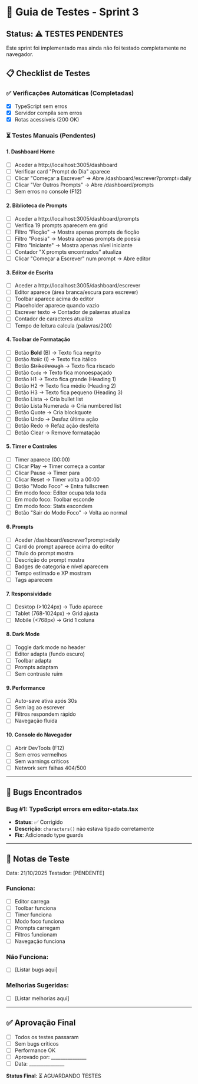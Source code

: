 # 🧪 Guia de Testes - Sprint 3

## Status: ⚠️ **TESTES PENDENTES**

Este sprint foi implementado mas ainda não foi testado completamente no navegador.

## 📋 Checklist de Testes

### ✅ Verificações Automáticas (Completadas)
- [x] TypeScript sem erros
- [x] Servidor compila sem erros
- [x] Rotas acessíveis (200 OK)

### ⏳ Testes Manuais (Pendentes)

#### 1. Dashboard Home
- [ ] Aceder a http://localhost:3005/dashboard
- [ ] Verificar card "Prompt do Dia" aparece
- [ ] Clicar "Começar a Escrever" → Abre /dashboard/escrever?prompt=daily
- [ ] Clicar "Ver Outros Prompts" → Abre /dashboard/prompts
- [ ] Sem erros no console (F12)

#### 2. Biblioteca de Prompts
- [ ] Aceder a http://localhost:3005/dashboard/prompts
- [ ] Verifica 19 prompts aparecem em grid
- [ ] Filtro "Ficção" → Mostra apenas prompts de ficção
- [ ] Filtro "Poesia" → Mostra apenas prompts de poesia
- [ ] Filtro "Iniciante" → Mostra apenas nível iniciante
- [ ] Contador "X prompts encontrados" atualiza
- [ ] Clicar "Começar a Escrever" num prompt → Abre editor

#### 3. Editor de Escrita
- [ ] Aceder a http://localhost:3005/dashboard/escrever
- [ ] Editor aparece (área branca/escura para escrever)
- [ ] Toolbar aparece acima do editor
- [ ] Placeholder aparece quando vazio
- [ ] Escrever texto → Contador de palavras atualiza
- [ ] Contador de caracteres atualiza
- [ ] Tempo de leitura calcula (palavras/200)

#### 4. Toolbar de Formatação
- [ ] Botão **Bold** (B) → Texto fica negrito
- [ ] Botão *Italic* (I) → Texto fica itálico
- [ ] Botão ~~Strikethrough~~ → Texto fica riscado
- [ ] Botão `Code` → Texto fica monoespaçado
- [ ] Botão H1 → Texto fica grande (Heading 1)
- [ ] Botão H2 → Texto fica médio (Heading 2)
- [ ] Botão H3 → Texto fica pequeno (Heading 3)
- [ ] Botão Lista → Cria bullet list
- [ ] Botão Lista Numerada → Cria numbered list
- [ ] Botão Quote → Cria blockquote
- [ ] Botão Undo → Desfaz última ação
- [ ] Botão Redo → Refaz ação desfeita
- [ ] Botão Clear → Remove formatação

#### 5. Timer e Controles
- [ ] Timer aparece (00:00)
- [ ] Clicar Play → Timer começa a contar
- [ ] Clicar Pause → Timer para
- [ ] Clicar Reset → Timer volta a 00:00
- [ ] Botão "Modo Foco" → Entra fullscreen
- [ ] Em modo foco: Editor ocupa tela toda
- [ ] Em modo foco: Toolbar esconde
- [ ] Em modo foco: Stats escondem
- [ ] Botão "Sair do Modo Foco" → Volta ao normal

#### 6. Prompts
- [ ] Aceder /dashboard/escrever?prompt=daily
- [ ] Card do prompt aparece acima do editor
- [ ] Título do prompt mostra
- [ ] Descrição do prompt mostra
- [ ] Badges de categoria e nível aparecem
- [ ] Tempo estimado e XP mostram
- [ ] Tags aparecem

#### 7. Responsividade
- [ ] Desktop (>1024px) → Tudo aparece
- [ ] Tablet (768-1024px) → Grid ajusta
- [ ] Mobile (<768px) → Grid 1 coluna

#### 8. Dark Mode
- [ ] Toggle dark mode no header
- [ ] Editor adapta (fundo escuro)
- [ ] Toolbar adapta
- [ ] Prompts adaptam
- [ ] Sem contraste ruim

#### 9. Performance
- [ ] Auto-save ativa após 30s
- [ ] Sem lag ao escrever
- [ ] Filtros respondem rápido
- [ ] Navegação fluída

#### 10. Console do Navegador
- [ ] Abrir DevTools (F12)
- [ ] Sem erros vermelhos
- [ ] Sem warnings críticos
- [ ] Network sem falhas 404/500

---

## 🐛 Bugs Encontrados

### Bug #1: TypeScript errors em editor-stats.tsx
- **Status**: ✅ Corrigido
- **Descrição**: `characters()` não estava tipado corretamente
- **Fix**: Adicionado type guards

---

## 📝 Notas de Teste

Data: 21/10/2025
Testador: [PENDENTE]

### Funciona:
- [ ] Editor carrega
- [ ] Toolbar funciona
- [ ] Timer funciona
- [ ] Modo foco funciona
- [ ] Prompts carregam
- [ ] Filtros funcionam
- [ ] Navegação funciona

### Não Funciona:
- [ ] [Listar bugs aqui]

### Melhorias Sugeridas:
- [ ] [Listar melhorias aqui]

---

## ✅ Aprovação Final

- [ ] Todos os testes passaram
- [ ] Sem bugs críticos
- [ ] Performance OK
- [ ] Aprovado por: _______________
- [ ] Data: _______________

**Status Final**: ⏳ AGUARDANDO TESTES
